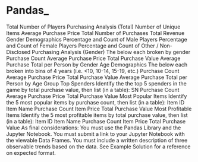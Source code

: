# Pandas_
  Total Number of Players   Purchasing Analysis (Total)  Number of Unique Items Average Purchase Price Total Number of Purchases Total Revenue   Gender Demographics  Percentage and Count of Male Players Percentage and Count of Female Players Percentage and Count of Other / Non-Disclosed   Purchasing Analysis (Gender)  The below each broken by gender  Purchase Count Average Purchase Price Total Purchase Value Average Purchase Total per Person by Gender     Age Demographics  The below each broken into bins of 4 years (i.e. &lt;10, 10-14, 15-19, etc.)  Purchase Count Average Purchase Price Total Purchase Value Average Purchase Total per Person by Age Group     Top Spenders  Identify the the top 5 spenders in the game by total purchase value, then list (in a table):  SN Purchase Count Average Purchase Price Total Purchase Value     Most Popular Items  Identify the 5 most popular items by purchase count, then list (in a table):  Item ID Item Name Purchase Count Item Price Total Purchase Value     Most Profitable Items  Identify the 5 most profitable items by total purchase value, then list (in a table):  Item ID Item Name Purchase Count Item Price Total Purchase Value    As final considerations:  You must use the Pandas Library and the Jupyter Notebook. You must submit a link to your Jupyter Notebook with the viewable Data Frames. You must include a written description of three observable trends based on the data. See Example Solution for a reference on expected format.
